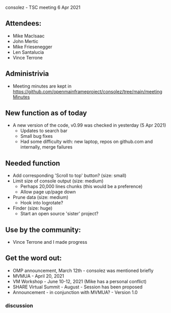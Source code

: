 
consolez - TSC meeting 6 Apr 2021

## Attendees:
 - Mike MacIsaac
 - John Mertic
 - Mike Friesenegger
 - Len Santalucia
 - Vince Terrone 

## Administrivia
 - Meeting minutes are kept in https://github.com/openmainframeproject/consolez/tree/main/meetingMinutes 

## New function as of today 
 - A new version of the code, v0.99 was checked in yesterday (5 Apr 2021) 
    - Updates to search bar
    - Small bug fixes 
    - Had some difficulty with: new laptop, repos on github.com and internally, merge failures

## Needed function 
 - Add corresponding 'Scroll to top' button? (size: small)
 - Limit size of console output (size: medium)
      - Perhaps 20,000 lines chunks (this would be a preference) 
      - Allow page up/page down 
 - Prune data (size: medium)
      - Hook into logrotate? 
 - Finder (size: huge)
     - Start an open source 'sister' project?

## Use by the community: 
 - Vince Terrone and I made progress

## Get the word out: 
  - OMP announcement, March 12th - consolez was mentioned briefly
  - MVMUA - April 20, 2021
  - VM Workshop - June 10-12, 2021 (Mike has a personal conflict)
  - SHARE Virtual Summit - August  - Session has been proposed 
  - Announcement - in conjunction with MVMUA?  - Version 1.0
    

### discussion

